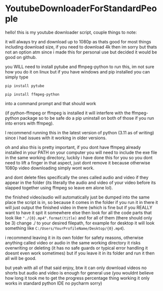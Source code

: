 # YoutubeDownloaderForStandardPeople

hello! this is my youtube downloader script, couple things to note:

it will always try and download up to 1080p as thats good for most things including download size, if you need to download 4k then im sorry but thats not an option atm since i made this for personal use but decided it would be good on github.

you WILL need to install pytube and ffmpeg-python to run this, im not sure how you do it on linux but if you have windows and pip installed you can simply type

```pip install pytube```

```pip install ffmpeg-python```

into a command prompt and that should work

(if python-ffmpeg or ffmpeg is installed it will interfere with the ffmpeg-python package so to be safe do a pip uninstall on both of those if you run into errors with ffmpeg).

I recommend running this in the latest version of python (3.11 as of writing) since i had issues with it working in older versions.

oh and also this is pretty important, if you dont have ffmpeg already installed in your PATH on your computer you will need to include the exe file in the same working directory, luckily i have done this for you so you dont need to lift a finger in that aspect, just dont remove it because otherwise 1080p video downloading simply wont work.

and dont delete files specifically the ones called audio and video if they appear in the folder (its literally the audio and video of your video before its slapped together using ffmpeg so leave em alone lol).

the finished video/audio will automatically just be dumped into the same place the script is in, so because it comes in the folder if you run it in there it will just output the finished video in there (which is fine but if you REALLY want to have it spit it somewhere else then look for all the code parts that look like ```"./{0}.mp4".format(title)``` and for all of them (there should only be 3) change ./ to your desired filepath, for example for desktop it will look something like ```C:/Users/YourProfileName/Desktop/{0}.mp4```).

i recommend leaving it in its own folder for safety reasons, otherwise anything called video or audio in the same working directory it risks overwriting or deleting (it has no safe guards or typical error handling it doesnt even work sometimes) but if you leave it in its folder and run it then all will be good.

but yeah with all of that said enjoy, btw it can only download videos no shorts but audio and video is enough for general use (you wouldnt believe how long it took me to get the progress percentage thing working it only works in standard python IDE no pycharm sorry)
